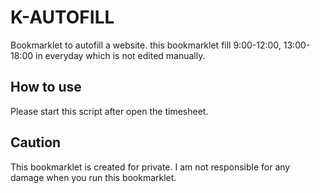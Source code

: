 K-AUTOFILL
====

Bookmarklet to autofill a website.
this bookmarklet fill 9:00-12:00, 13:00-18:00 in everyday which is not edited manually.

## How to use
Please start this script after open the timesheet.

## Caution
This bookmarklet is created for private.
I am not responsible for any damage when you run this bookmarklet.
